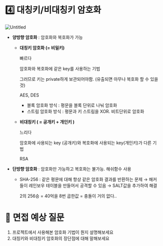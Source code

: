 # 4️⃣ 대칭키/비대칭키 암호화

![Untitled](https://github.com/KangHayeonn/together-party-tonight-server/assets/73164845/09fa49bf-2c8e-460f-b5a2-c1beb1acea40)


- **양방향 암호화** : 암호화와 복호화가 가능
    - **대칭키 암호화 (= 비밀키)**

      빠르다

      암호화와 복호화에 같은 key를 사용하는 기법

      그러므로 키는 private하게 보관되어야함. (유출되면 아무나 복호화 할 수 있을 것)

      AES, DES

        - 블록 암호화 방식 : 평문을 블록 단위로 나눠 암호화
        - 스트림 암호화 방식 : 평문과 키 스트림을 XOR. 비트단위로 암호화
    - **비대칭키 ( = 공개키 + 개인키 )**

      느리다

      암호화에 사용되는 key (공개키)와 복호화에 사용되는 key(개인키)가 다른 기법

      RSA

- **단방향 암호화** : 암호화만 가능하고 복호화는 불가능. 해쉬함수 사용
    - SHA-256 : 같은 평문에 대해 항상 같은 암호화 결과를 반환하는 문제 → 해커들이 레인보우 테이블을 만들어서 공격할 수 있음 → SALT값을 추가하여 해결

      2의 256승 = 40억을 8번 곱한값 = 충돌이 거의 없다..

# 🫣 면접 예상 질문
1. 프로젝트에서 사용해본 암호화 기법이 뭔지 설명해보세요
2. 대칭키와 비대칭키 암호화의 장단점에 대해 말해보세요